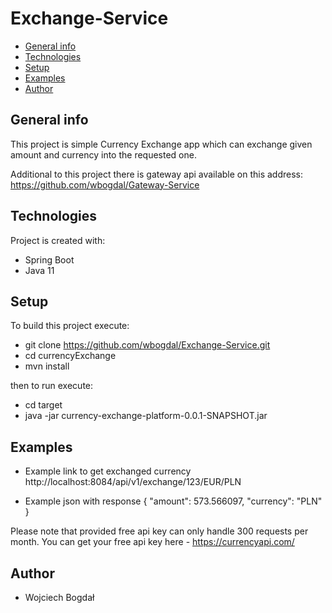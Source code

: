# Exchange-Service
* [General info](#general-info)
* [Technologies](#technologies)
* [Setup](#setup)
* [Examples](#setup)
* [Author](#author)


## General info
This project is simple Currency Exchange app which can exchange given amount and currency into the requested one.

Additional to this project there is gateway api available on this address:
https://github.com/wbogdal/Gateway-Service
	
## Technologies
Project is created with:
* Spring Boot
* Java 11
	
## Setup
To build this project execute:

* git clone https://github.com/wbogdal/Exchange-Service.git
* cd currencyExchange
* mvn install

then to run execute:

* cd target
* java -jar currency-exchange-platform-0.0.1-SNAPSHOT.jar


## Examples
* Example link to get exchanged currency
http://localhost:8084/api/v1/exchange/123/EUR/PLN

* Example json with response
{
    "amount": 573.566097,
    "currency": "PLN"
}

Please note that provided free api key can only handle 300 requests per month. You can get your free api key here - https://currencyapi.com/

## Author
* Wojciech Bogdał
